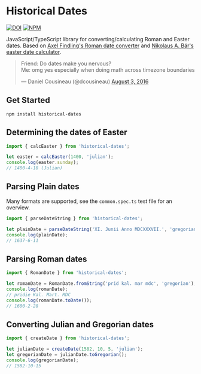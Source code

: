 # Historical Dates

[![DOI](https://zenodo.org/badge/139458669.svg)](https://zenodo.org/badge/latestdoi/139458669)
[![NPM](https://img.shields.io/npm/v/historical-dates.svg)](https://www.npmjs.com/package/historical-dates)

JavaScript/TypeScript library for converting/calculating Roman and Easter dates. Based on [Axel Findling's Roman date converter](http://cgi.axel-findling.de/cgi-bin/romdat) and [Nikolaus A. Bär's easter date calculator](http://www.nabkal.de/ostrech1.html).

<div class="center">
<blockquote class="twitter-tweet" data-lang="en"><p lang="en" dir="ltr">Friend: Do dates make you nervous?<br>Me: omg yes especially when doing math across timezone boundaries</p>&mdash; Daniel Cousineau (@dcousineau) <a href="https://twitter.com/dcousineau/status/760848423268519936?ref_src=twsrc%5Etfw">August 3, 2016</a></blockquote>
</div>

## Get Started

```
npm install historical-dates
```

## Determining the dates of Easter

```typescript
import { calcEaster } from 'historical-dates';

let easter = calcEaster(1400, 'julian');
console.log(easter.sunday);
// 1400-4-18 (Julian)
```

## Parsing Plain dates

Many formats are supported, see the `common.spec.ts` test file for an overview.

```typescript
import { parseDateString } from 'historical-dates';

let plainDate = parseDateString('XI. Junii Anno MDCXXXVII.', 'gregorian');
console.log(plainDate);
// 1637-6-11
```

## Parsing Roman dates

```typescript
import { RomanDate } from 'historical-dates';

let romanDate = RomanDate.fromString('prid kal. mar mdc', 'gregorian');
console.log(romanDate);
// pridie Kal. Mart. MDC
console.log(romanDate.toDate());
// 1600-2-28
```

## Converting Julian and Gregorian dates

```typescript
import { createDate } from 'historical-dates';

let julianDate = createDate(1582, 10, 5, 'julian');
let gregorianDate = julianDate.toGregorian();
console.log(gregorianDate);
// 1582-10-15
```
